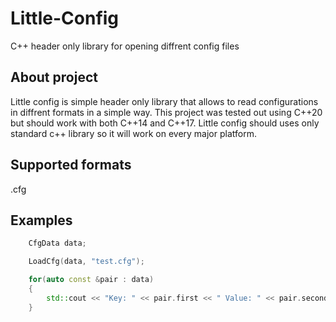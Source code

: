 # Little-Config
C++ header only library for opening diffrent config files

## About project
Little config is simple header only library that allows to read configurations in diffrent formats in a simple way. This project was tested out using C++20 but should work with both C++14 and C++17. Little config should uses only standard c++ library so it will work on every major platform. 

## Supported formats
.cfg

## Examples
```C++
    CfgData data;

    LoadCfg(data, "test.cfg");

    for(auto const &pair : data)
    {
        std::cout << "Key: " << pair.first << " Value: " << pair.second << std::endl;
    }
```
